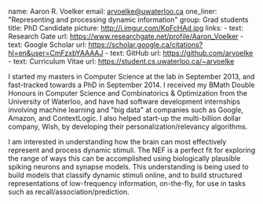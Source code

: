 name: Aaron R. Voelker
email: arvoelke@uwaterloo.ca
one_liner: "Representing and processing dynamic information"
group: Grad students
title: PhD Candidate
picture: http://i.imgur.com/KpFcHAd.jpg
links: 
    - text: Research Gate
      url: https://www.researchgate.net/profile/Aaron_Voelker
    - text: Google Scholar
      url: https://scholar.google.ca/citations?hl=en&user=CmFzxbYAAAAJ
    - text: GitHub
      url: https://github.com/arvoelke
    - text: Curriculum Vitae
      url: https://student.cs.uwaterloo.ca/~arvoelke

I started my masters in Computer Science at the lab in September 2013, and fast-tracked towards a PhD in September 2014. I received my BMath Double Honours in Computer Science and Combinatorics & Optimization from the University of Waterloo, and have had software development internships involving machine learning and "big data" at companies such as Google, Amazon, and ContextLogic. I also helped start-up the multi-billion dollar company, Wish, by developing their personalization/relevancy algorithms.

I am interested in understanding how the brain can most effectively represent and process dynamic stimuli. The NEF is a perfect fit for exploring the range of ways this can be accomplished using biologically plausible spiking neurons and synapse models. This understanding is being used to build models that classify dynamic stimuli online, and to build structured representations of low-frequency information, on-the-fly, for use in tasks such as recall/association/prediction.
